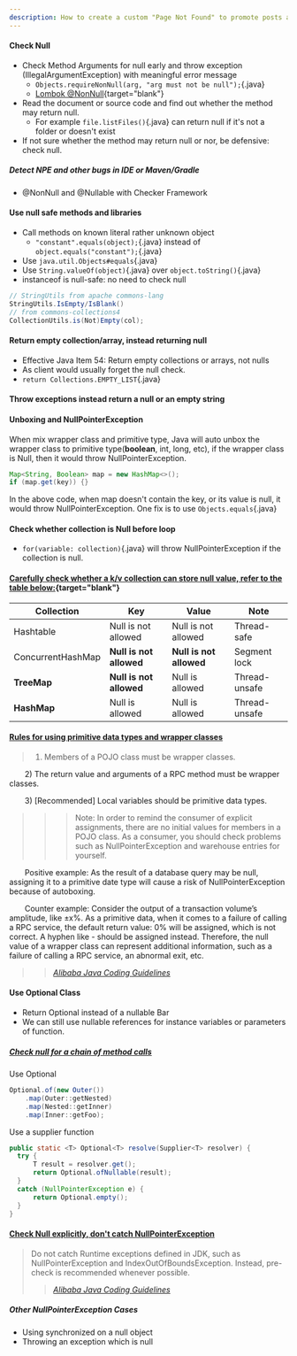 ```yaml
---
description: How to create a custom "Page Not Found" to promote posts and maintain our own custom redirects in Blogger.
---
```


#### Check Null
- Check Method Arguments for null early and throw exception (IllegalArgumentException) with meaningful error message
  - `Objects.requireNonNull(arg, "arg must not be null");`{.java}
  - [Lombok \@NonNull](https://projectlombok.org/features/NonNull){target="blank"}
- Read the document or source code and find out whether the method may return null.
  - For example `file.listFiles()`{.java} can return null if it's not a folder or doesn't exist
- If not sure whether the method may return null or nor, be defensive: check null.

##### Detect NPE and other bugs in IDE or Maven/Gradle
<!-- - \@NonNull and \@CheckForNull with SpotBugs -->
- \@NonNull and \@Nullable with Checker Framework


#### Use null safe methods and libraries
- Call methods on known literal rather unknown object
  - `"constant".equals(object);`{.java} instead of `object.equals("constant");`{.java}
- Use `java.util.Objects#equals`{.java}
- Use `String.valueOf(object)`{.java} over `object.toString()`{.java}
- instanceof is null-safe: no need to check null
```java
// StringUtils from apache commons-lang
StringUtils.IsEmpty/IsBlank()
// from commons-collections4
CollectionUtils.is(Not)Empty(col);
```

#### Return empty collection/array, instead returning null
- Effective Java Item 54: Return empty collections or arrays, not nulls
- As client would usually forget the null check.
- `return Collections.EMPTY_LIST`{.java}

#### Throw exceptions instead return a null or an empty string
<!-- exceptions are a much better way to handle errors than returning a null or an empty string -->

#### Unboxing and NullPointerException
When mix wrapper class and primitive type, Java will auto unbox the wrapper class to primitive type(**boolean**, int, long, etc), if the wrapper class is Null, then it would throw NullPointerException.

```java
Map<String, Boolean> map = new HashMap<>();
if (map.get(key)) {}
```

In the above code, when map doesn't contain the key, or its value is null, it would throw NullPointerException. One fix is to use `Objects.equals`{.java}


#### Check whether collection is Null before loop
- `for(variable: collection)`{.java} will throw NullPointerException if the collection is null.

<!-- #### Check whether collection contains the key before -->

#### [Carefully check whether a k/v collection can store null value, refer to the table below:](https://alibaba.github.io/Alibaba-Java-Coding-Guidelines/#collection){target="blank"}

| Collection        | Key                     | Value                   | Note          |
| ----------------- | ----------------------- | ----------------------- | ------------- |
| Hashtable         | Null is not allowed     | Null is not allowed     | Thread-safe   |
| ConcurrentHashMap | **Null is not allowed** | **Null is not allowed** | Segment lock  |
| **TreeMap**       | **Null is not allowed** | Null is allowed         | Thread-unsafe |
| **HashMap**       | Null is allowed         | Null is allowed         | Thread-unsafe |


#### [Rules for using primitive data types and wrapper classes](https://alibaba.github.io/Alibaba-Java-Coding-Guidelines/#oop-rules)
> 1) Members of a POJO class must be wrapper classes.
>
  2) The return value and arguments of a RPC method must be wrapper classes.
>
  3) [Recommended] Local variables should be primitive data types.
>
>>> Note: In order to remind the consumer of explicit assignments, there are no initial values for members in a POJO class. As a consumer, you should check problems such as NullPointerException and warehouse entries for yourself.
>
  Positive example: As the result of a database query may be null, assigning it to a primitive date type will cause a risk of NullPointerException because of autoboxing.
>
  Counter example: Consider the output of a transaction volume’s amplitude, like ±x%. As a primitive data, when it comes to a failure of calling a RPC service, the default return value: 0% will be assigned, which is not correct. A hyphen like - should be assigned instead. Therefore, the null value of a wrapper class can represent additional information, such as a failure of calling a RPC service, an abnormal exit, etc.

>> <cite>[Alibaba Java Coding Guidelines](https://alibaba.github.io/Alibaba-Java-Coding-Guidelines/#oop-rules)</cite>


#### Use Optional Class
<!-- - Define instance variables, parameters of function as Optional -->
- Return Optional<Bar> instead of a nullable Bar
- We can still use nullable references for instance variables or parameters of function.

##### [Check null for a chain of method calls](https://winterbe.com/posts/2015/03/15/avoid-null-checks-in-java/)
Use Optional
```java
Optional.of(new Outer())
    .map(Outer::getNested)
    .map(Nested::getInner)
    .map(Inner::getFoo);
```
Use a supplier function
```java
public static <T> Optional<T> resolve(Supplier<T> resolver) {
  try {
      T result = resolver.get();
      return Optional.ofNullable(result);
  }
  catch (NullPointerException e) {
      return Optional.empty();
  }
}
```
#### [Check Null explicitly, don't catch NullPointerException](https://alibaba.github.io/Alibaba-Java-Coding-Guidelines/#2-exception-and-logs)
> Do not catch Runtime exceptions defined in JDK, such as NullPointerException and IndexOutOfBoundsException. Instead, pre-check is recommended whenever possible.
>
>> <cite>[Alibaba Java Coding Guidelines](https://alibaba.github.io/Alibaba-Java-Coding-Guidelines/#2-exception-and-logs)</cite>

##### Other NullPointerException Cases
- Using synchronized on a null object
- Throwing an exception which is null